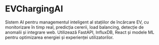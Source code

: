 # EVChargingAI
Sistem AI pentru managementul inteligent al stațiilor de încărcare EV, cu monitorizare în timp real, predicția cererii, load balancing, detecție de anomalii și integrare web. Utilizează FastAPI, InfluxDB, React și modele ML pentru optimizarea energiei și experienței utilizatorilor.
